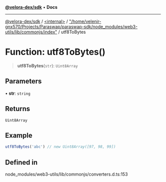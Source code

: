 [**@velora-dex/sdk**](../../../../README.md) • **Docs**

***

[@velora-dex/sdk](../../../../globals.md) / [\<internal\>](../../../README.md) / ["/home/velenir-gnx570/Projects/Paraswap/paraswap-sdk/node\_modules/web3-utils/lib/commonjs/index"](../README.md) / utf8ToBytes

# Function: utf8ToBytes()

> **utf8ToBytes**(`str`): `Uint8Array`

## Parameters

• **str**: `string`

## Returns

`Uint8Array`

## Example

```ts
utf8ToBytes('abc') // new Uint8Array([97, 98, 99])
```

## Defined in

node\_modules/web3-utils/lib/commonjs/converters.d.ts:153
